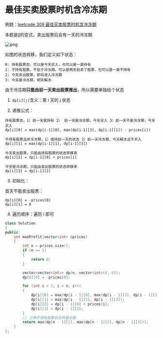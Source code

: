 # 最佳买卖股票时机含冷冻期

例题：[leetcode 309 最佳买卖股票时机含冷冻期](https://leetcode.cn/problems/best-time-to-buy-and-sell-stock-with-cooldown/description/)

本题是[Ⅱ](../../Day35/买卖股票的最佳时机%20Ⅱ/)的变式，卖出股票后会有一天的冷冻期

![png](https://code-thinking-1253855093.file.myqcloud.com/pics/518d5baaf33f4b2698064f8efb42edbf.png)

如图的状态转移，我们定义如下状态：

```
0: 持有股票态，可以是今天买入，也可以是一直持有
1: 不持有股票，不处于冷冻期。可以是两天前卖了股票，也可以是一直不持有
2: 今天卖出股票，即将进入冷冻期
3: 今天是冷冻期，明天解冻
```

由于冷冻期**只能由前一天卖出股票推出**，所以需要单独给个状态

1. `dp[i][j]`含义：第 i 天的 j 状态

2. 递推公式：

```
持有股票态，1）前一天就持有 2） 前一天是冷冻期，今天买入 3）前一天不是冷冻期，今天买入
dp[i][0] = max(dp[i-1][0], max(dp[i-1][3], dp[i-1][1]) - prices[i])

不持有股票且非冷冻期，1）维持前一天的状态 2）前一天冷冻期，今天解冻且不买入
dp[i][1] = max(dp[i-1][1], dp[i-1][3])

今天卖出股票，只能由持有股票的状态转移来
dp[i][2] = dp[i-1][0] + prices[i]

今天是冷冻期，只能由卖出股票的状态转移来
dp[i][3] = dp[i-1][2]
```

3. 初始化：

首天不能卖出股票：

```
dp[i][0] = -prices[0]
dp[i][1] = 0
```

4. 遍历顺序：遍历 i 即可

```cpp
class Solution
{
public:
    int maxProfit(vector<int> &prices)
    {
        int n = prices.size();
        if (n <= 1)
        {
            return 0;
        }

        vector<vector<int>> dp(n, vector<int>(4, 0));
        dp[0][0] = -prices[0];

        for (int i = 1; i < n; i++)
        {
            dp[i][0] = max(dp[i - 1][0], max(dp[i - 1][3], dp[i - 1][1]) - prices[i]);
            dp[i][1] = max(dp[i - 1][1], dp[i - 1][3]);
            dp[i][2] = dp[i - 1][0] + prices[i];
            dp[i][3] = dp[i - 1][2];
        }
        // 三种不持有股票状态的最大值
        return max(dp[n - 1][1], max(dp[n - 1][2], dp[n - 1][3]));
    }
};
```
